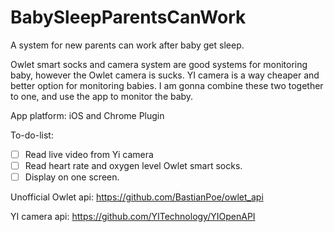 # BabySleepParentsCanWork
A system for new parents can work after baby get sleep.

Owlet smart socks and camera system are good systems for monitoring baby, however the Owlet camera is sucks. YI camera is a way cheaper and better option for monitoring babies. I am gonna combine these two together to one, and use the app to monitor the baby. 

App platform: iOS and Chrome Plugin

To-do-list:

- [ ] Read live video from Yi camera
- [ ] Read heart rate and oxygen level Owlet smart socks. 
- [ ] Display on one screen. 

Unofficial Owlet api:
https://github.com/BastianPoe/owlet_api

YI camera api:
https://github.com/YITechnology/YIOpenAPI
